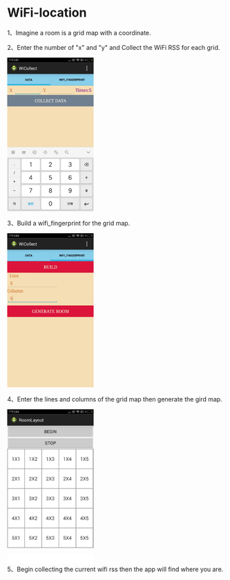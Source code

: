 # WiFi-location

1、Imagine a room is a grid map with a coordinate.

2、Enter the number of "x" and  "y" and Collect the WiFi RSS for each grid.
<div style="vertical-align: top;">
    <img src="https://github.com/ouxuwen/WiFi-location/blob/master/Screenshots/1.jpg" width="200" alt="截图1"/>
</div>

3、Build a wifi_fingerprint for the grid map.
<div style="vertical-align: top;">
    <img src="https://github.com/ouxuwen/WiFi-location/blob/master/Screenshots/2.jpg" width="200" alt="截图1"/>
</div>

4、Enter the lines and columns of the grid map then generate the gird map.


<div style="vertical-align: top;">
    <img src="https://github.com/ouxuwen/WiFi-location/blob/master/Screenshots/3.jpg" width="200" alt="截图1"/>
</div>
5、Begin collecting the current wifi rss then the app will find where you are.
